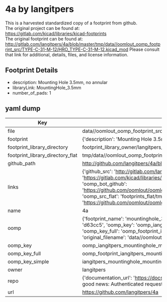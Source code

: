 # 4a by Iangitpers  
This is a harvested standardized copy of a footprint from github.  
The original project can be found at:  
https://gitlab.com/kicad/libraries/kicad-footprints  
The original footprint can be found at:
http://gitlab.com/Iangitpers/4a/blob/master/tmp/data//oomlout_oomp_footprint_src/TYPE-C-31-M-12/HRO_TYPE-C-31-M-12.kicad_mod
Please consult that link for additional, details, files, and license information.  
## Footprint Details
* description: Mounting Hole 3.5mm, no annular  
* libraryLink: MountingHole_3.5mm  
* number_of_pads: 1  
## yaml dump  
| Key | Value |  
| --- | --- |  
| file | data//oomlout_oomp_footprint_src/4a/MountingHole.pretty/MountingHole_3.5mm.kicad_mod |  
| footprint | {'description': 'Mounting Hole 3.5mm, no annular', 'libraryLink': 'MountingHole_3.5mm', 'number_of_pads': 1} |  
| footprint_library_directory | footprint_library_owner/Iangitpers_4a |  
| footprint_library_directory_flat | tmp/data//oomlout_oomp_footprint_src/footprints_flat/iangitpers_mountinghole_mountinghole_3_5mm/working |  
| github_path | http://github.com/Iangitpers/4a/blob/master/tmp/data//oomlout_oomp_footprint_src/MountingHole.pretty/MountingHole_3.5mm.kicad_mod |  
| links | {'github_src': 'http://gitlab.com/Iangitpers/4a/blob/master/tmp/data//oomlout_oomp_footprint_src/TYPE-C-31-M-12/HRO_TYPE-C-31-M-12.kicad_mod', 'github_src_repo': 'https://gitlab.com/kicad/libraries/kicad-footprints', 'oomp_bot': 'tmp/data//oomlout_oomp_footprint_src/footprints/iangitpers_mountinghole_mountinghole_3_5mm/working', 'oomp_bot_github': 'https://github.com/oomlout/oomlout_oomp_footprint_bot/tree/main/tmp/data//oomlout_oomp_footprint_src/footprints/iangitpers_mountinghole_mountinghole_3_5mm/working', 'oomp_src_flat': 'footprints_flat/tmp/data//oomlout_oomp_footprint_src/footprints_flat/iangitpers_mountinghole_mountinghole_3_5mm/working', 'oomp_src_flat_github': 'https://github.com/oomlout/oomlout_oomp_footprint_src/tree/main/tmp/data//oomlout_oomp_footprint_src/footprints_flat/iangitpers_mountinghole_mountinghole_3_5mm/working'} |  
| name | 4a |  
| oomp | {'footprint_name': 'mountinghole_3_5mm', 'library_name': 'mountinghole', 'md5': 'd63cc5350a5894e979098916acec2edb', 'md5_10': 'd63cc5350a', 'md5_5': 'd63cc', 'md5_6': 'd63cc5', 'oomp_key': 'oomp_iangitpers_mountinghole_mountinghole_3_5mm', 'oomp_key_extra': 'oomp_footprint_iangitpers_mountinghole_mountinghole_3_5mm', 'oomp_key_full': 'oomp_footprint_iangitpers_mountinghole_mountinghole_3_5mm_d63cc5', 'oomp_key_simple': 'iangitpers_mountinghole_mountinghole_3_5mm', 'original_filename': 'data//oomlout_oomp_footprint_src/4a/MountingHole.pretty/MountingHole_3.5mm.kicad_mod', 'owner_name': 'iangitpers'} |  
| oomp_key | oomp_iangitpers_mountinghole_mountinghole_3_5mm |  
| oomp_key_full | oomp_footprint_iangitpers_mountinghole_mountinghole_3_5mm |  
| oomp_key_simple | iangitpers_mountinghole_mountinghole_3_5mm |  
| owner | Iangitpers |  
| repo | {'documentation_url': 'https://docs.github.com/rest/overview/resources-in-the-rest-api#rate-limiting', 'message': "API rate limit exceeded for 84.66.142.224. (But here's the good news: Authenticated requests get a higher rate limit. Check out the documentation for more details.)"} |  
| url | https://github.com/Iangitpers/4a |  

